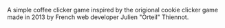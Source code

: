 A simple coffee clicker game inspired by the origional cookie clicker game made in 2013 by French web developer Julien "Orteil" Thiennot.

